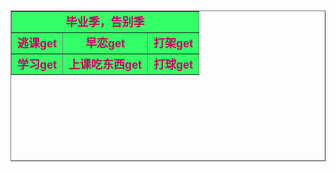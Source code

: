 <!DOCTYPE html PUBLIC "-//W3C//DTD XHTML 1.0 Transitional//EN" "http://www.w3.org/TR/xhtml1/DTD/xhtml1-transitional.dtd">
<html xmlns="http://www.w3.org/1999/xhtml">
<head>
<meta http-equiv="Content-Type" content="text/html; charset=utf-8" />
<title>无标题文档</title>
<style type="text/css">
body table {
	text-align: center;
	font-weight: bold;
	font-family: "Trebuchet MS", Arial, Helvetica, sans-serif;
	font-size: large;
	color: #C06;
}
</style>
</head>

<body>
<table width="973" height="241" border="1">
  <tr>
    <td colspan="3" bgcolor="#33FF66">毕业季，告别季</td>
  </tr>
  <tr>
    <td bgcolor="#33FF66">逃课get</td>
    <td bgcolor="#33FF66">早恋get</td>
    <td bgcolor="#33FF66">打架get</td>
  </tr>
  <tr>
    <td bgcolor="#33FF66">学习get</td>
    <td bgcolor="#33FF66">上课吃东西get</td>
    <td bgcolor="#33FF66">打球get</td>
  </tr>
</table>
</body>
</html>

